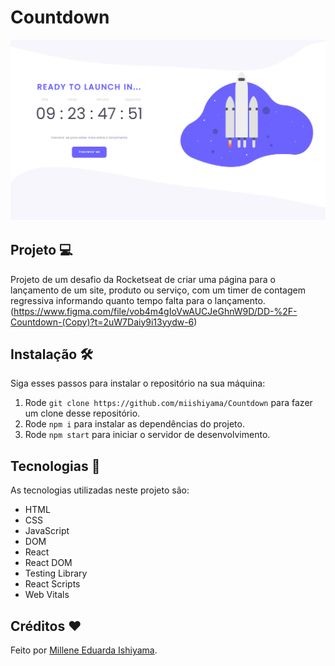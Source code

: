# Countdown
![preview](./preview/Countdown.png)

## Projeto 💻
Projeto de um desafio da Rocketseat de criar uma página para o lançamento de um site, produto ou serviço, com um timer de contagem regressiva informando quanto tempo falta para o lançamento. <br>
(https://www.figma.com/file/vob4m4gIoVwAUCJeGhnW9D/DD-%2F-Countdown-(Copy)?t=2uW7Daiy9i13yydw-6)

## Instalação 🛠
Siga esses passos para instalar o repositório na sua máquina:
1. Rode `git clone https://github.com/miishiyama/Countdown` para fazer um clone desse repositório.
2. Rode `npm i` para instalar as dependências do projeto.
3. Rode `npm start` para iniciar o servidor de desenvolvimento.

## Tecnologias 🚀
As tecnologias utilizadas neste projeto são:
- HTML
- CSS
- JavaScript
- DOM
- React
- React DOM
- Testing Library
- React Scripts
- Web Vitals

## Créditos ❤️
Feito por [Millene Eduarda Ishiyama](https://github.com/miishiyama/).
